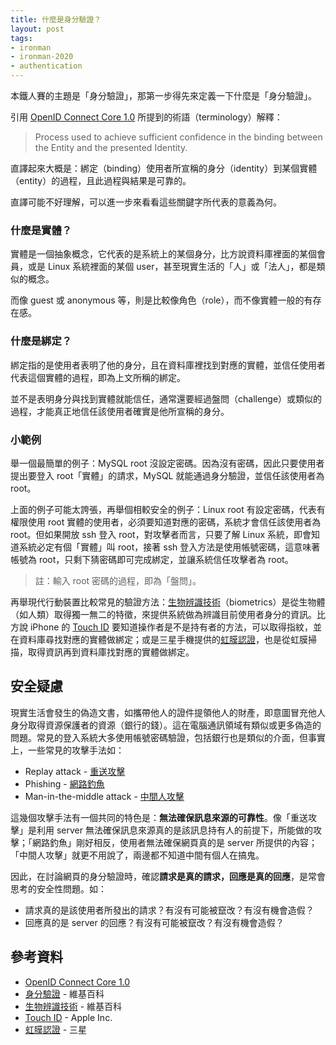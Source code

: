 ```yaml
---
title: 什麼是身分驗證？
layout: post
tags:
- ironman
- ironman-2020
- authentication
---
```


本鐵人賽的主題是「身分驗證」，那第一步得先來定義一下什麼是「身分驗證」。

引用 [OpenID Connect Core 1.0][] 所提到的術語（terminology）解釋：

> Process used to achieve sufficient confidence in the binding between the Entity and the presented Identity.

直譯起來大概是：綁定（binding）使用者所宣稱的身分（identity）到某個實體（entity）的過程，且此過程與結果是可靠的。

直譯可能不好理解，可以進一步來看看這些關鍵字所代表的意義為何。

### 什麼是實體？

實體是一個抽象概念，它代表的是系統上的某個身分，比方說資料庫裡面的某個會員，或是 Linux 系統裡面的某個 user，甚至現實生活的「人」或「法人」，都是類似的概念。

而像 guest 或 anonymous 等，則是比較像角色（role），而不像實體一般的有存在感。

### 什麼是綁定？

綁定指的是使用者表明了他的身分，且在資料庫裡找到對應的實體，並信任使用者代表這個實體的過程，即為上文所稱的綁定。

並不是表明身分與找到實體就能信任，通常還要經過盤問（challenge）或類似的過程，才能真正地信任該使用者確實是他所宣稱的身分。

### 小範例

舉一個最簡單的例子：MySQL root 沒設定密碼。因為沒有密碼，因此只要使用者提出要登入 root「實體」的請求，MySQL 就能通過身分驗證，並信任該使用者為 root。

上面的例子可能太誇張，再舉個相較安全的例子：Linux root 有設定密碼，代表有權限使用 root 實體的使用者，必須要知道對應的密碼，系統才會信任該使用者為 root。但如果開放 ssh 登入 root，對攻擊者而言，只要了解 Linux 系統，即會知道系統必定有個「實體」叫 root，接著 ssh 登入方法是使用帳號密碼，這意味著帳號為 root，只剩下猜密碼即可完成綁定，並讓系統信任攻擊者為 root。

> 註：輸入 root 密碼的過程，即為「盤問」。

再舉現代行動裝置比較常見的驗證方法：[生物辨識技術][]（biometrics）是從生物體（如人類）取得獨一無二的特徵，來提供系統做為辨識目前使用者身分的資訊。比方說 iPhone 的 [Touch ID][] 要知道操作者是不是持有者的方法，可以取得指紋，並在資料庫尋找對應的實體做綁定；或是三星手機提供的[虹膜認證][]，也是從虹膜掃描，取得資訊再到資料庫找對應的實體做綁定。

## 安全疑慮

現實生活會發生的偽造文書，如攜帶他人的證件提領他人的財產，即意圖冒充他人身分取得資源保護者的資源（銀行的錢）。這在電腦通訊領域有類似或更多偽造的問題。常見的登入系統大多使用帳號密碼驗證，包括銀行也是類似的介面，但事實上，一些常見的攻擊手法如：

* Replay attack - [重送攻擊](https://zh.wikipedia.org/wiki/%E9%87%8D%E6%94%BE%E6%94%BB%E5%87%BB)
* Phishing - [網路釣魚](https://zh.wikipedia.org/wiki/%E9%92%93%E9%B1%BC%E5%BC%8F%E6%94%BB%E5%87%BB)
* Man-in-the-middle attack - [中間人攻擊](https://zh.wikipedia.org/wiki/%E4%B8%AD%E9%97%B4%E4%BA%BA%E6%94%BB%E5%87%BB)

這幾個攻擊手法有一個共同的特色是：**無法確保訊息來源的可靠性**。像「重送攻擊」是利用 server 無法確保訊息來源真的是該訊息持有人的前提下，所能做的攻擊；「網路釣魚」剛好相反，使用者無法確保網頁真的是 server 所提供的內容；「中間人攻擊」就更不用說了，兩邊都不知道中間有個人在搞鬼。

因此，在討論網頁的身分驗證時，確認**請求是真的請求，回應是真的回應**，是常會思考的安全性問題。如：

* 請求真的是該使用者所發出的請求？有沒有可能被竄改？有沒有機會造假？
* 回應真的是 server 的回應？有沒有可能被竄改？有沒有機會造假？

## 參考資料

* [OpenID Connect Core 1.0][]
* [身分驗證](https://en.wikipedia.org/wiki/Authentication) - 維基百科
* [生物辨識技術][] - 維基百科
* [Touch ID][] - Apple Inc.
* [虹膜認證][] - 三星

[OpenID Connect Core 1.0]: https://openid.net/specs/openid-connect-core-1_0.html
[生物辨識技術]: https://en.wikipedia.org/wiki/Biometrics
[Touch ID]: https://support.apple.com/zh-tw/HT201371
[虹膜認證]: https://www.samsung.com/tw/support/mobile-devices/what-is-the-basic-operation-of-iris-identification/
